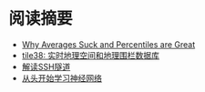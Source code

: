 # 阅读摘要

* [Why Averages Suck and Percentiles are Great](https://www.dynatrace.com/news/blog/why-averages-suck-and-percentiles-are-great/)
* [tile38: 实时地理空间和地理围栏数据库](https://github.com/tidwall/tile38)
* [解读SSH隧道](https://goteleport.com/blog/ssh-tunneling-explained/)
* [从头开始学习神经网络](https://aegeorge42.github.io/)

